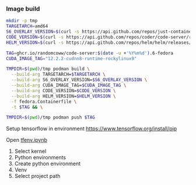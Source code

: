 ### Image build

```bash
mkdir -p tmp
TARGETARCH=amd64
S6_OVERLAY_VERSION=$(curl -s https://api.github.com/repos/just-containers/s6-overlay/releases/latest |grep tag_name | cut -d '"' -f 4 | tr -d 'v')
CODE_VERSION=$(curl -s https://api.github.com/repos/coder/code-server/releases/latest |grep tag_name | cut -d '"' -f 4 | tr -d 'v')
HELM_VERSION=$(curl -s https://api.github.com/repos/helm/helm/releases/latest |grep tag_name | cut -d '"' -f 4 | tr -d 'v')

TAG=ghcr.io/randomcoww/code-server:$(date -u +'%Y%m%d').6-fedora
CUDA_IMAGE_TAG="12.2.2-cudnn8-runtime-rockylinux9"

TMPDIR=$(pwd)/tmp podman build \
  --build-arg TARGETARCH=$TARGETARCH \
  --build-arg S6_OVERLAY_VERSION=$S6_OVERLAY_VERSION \
  --build-arg CUDA_IMAGE_TAG=$CUDA_IMAGE_TAG \
  --build-arg CODE_VERSION=$CODE_VERSION \
  --build-arg HELM_VERSION=$HELM_VERSION \
  -f fedora.Containerfile \
  -t $TAG && \

TMPDIR=$(pwd)/tmp podman push $TAG
```

Setup tensorflow in environment https://www.tensorflow.org/install/pip

Open [tfenv.ipynb](tfenv.ipynb)

1. Select kernel
2. Python environments
3. Create python environment
4. Venv
5. Select project path